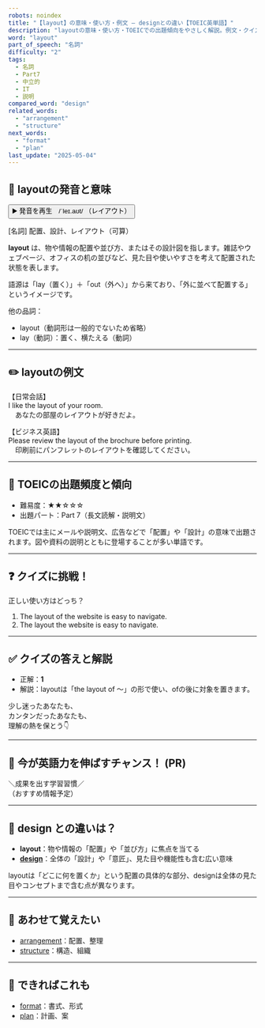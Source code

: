 ```yaml
---
robots: noindex
title: "【layout】の意味・使い方・例文 ― designとの違い【TOEIC英単語】"
description: "layoutの意味・使い方・TOEICでの出題傾向をやさしく解説。例文・クイズ付きでdesignとの違いもわかりやすく学べます。"
word: "layout"
part_of_speech: "名詞"
difficulty: "2"
tags:
  - 名詞
  - Part7
  - 中立的
  - IT
  - 説明
compared_word: "design"
related_words:
  - "arrangement"
  - "structure"
next_words:
  - "format"
  - "plan"
last_update: "2025-05-04"
---
```


## 🔰 layoutの発音と意味

<button class="play-audio" onclick="playTTS('layout')">
  <span class="play-audio-main">
    ▶️ 発音を再生　/ˈleɪ.aʊt/
  </span>
  <span class="play-audio-sub">
    （レイアウト）
  </span>
</button>

[名詞] 配置、設計、レイアウト（可算）

**layout** は、物や情報の配置や並び方、またはその設計図を指します。雑誌やウェブページ、オフィスの机の並びなど、見た目や使いやすさを考えて配置された状態を表します。

語源は「lay（置く）」＋「out（外へ）」から来ており、「外に並べて配置する」というイメージです。

他の品詞：  
- layout（動詞形は一般的でないため省略）
- lay（動詞）：置く、横たえる（動詞）

---

## ✏️ layoutの例文

【日常会話】  
I like the layout of your room.  
　あなたの部屋のレイアウトが好きだよ。

【ビジネス英語】  
Please review the layout of the brochure before printing.  
　印刷前にパンフレットのレイアウトを確認してください。

---

## 🎯 TOEICの出題頻度と傾向

- 難易度：★★☆☆☆
- 出題パート：Part 7（長文読解・説明文）

TOEICでは主にメールや説明文、広告などで「配置」や「設計」の意味で出題されます。図や資料の説明とともに登場することが多い単語です。

---

## ❓ クイズに挑戦！

正しい使い方はどっち？

1. The layout of the website is easy to navigate.  
2. The layout the website is easy to navigate.

---

## ✅ クイズの答えと解説

- 正解：**1**
- 解説：layoutは「the layout of ～」の形で使い、ofの後に対象を置きます。

少し迷ったあなたも、  
カンタンだったあなたも、  
理解の熱を保とう👇️

---

## 🚀 今が英語力を伸ばすチャンス！ (PR)

<div class="info-center">
＼成果を出す学習習慣／<br>  
（おすすめ情報予定）
</div>

---

## 🤔  design との違いは？

- **layout**：物や情報の「配置」や「並び方」に焦点を当てる
- **[design](/design)**：全体の「設計」や「意匠」、見た目や機能性も含む広い意味

layoutは「どこに何を置くか」という配置の具体的な部分、designは全体の見た目やコンセプトまで含む点が異なります。

---

## 🧩 あわせて覚えたい

- [arrangement](/arrangement)：配置、整理
- [structure](/structure)：構造、組織

---

## 📖 できればこれも

- [format](/format)：書式、形式
- [plan](/plan)：計画、案

<!-- cvid: aid46_bid26 -->
